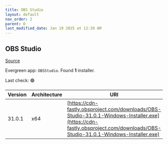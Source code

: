 ```yaml
---
title: OBS Studio
layout: default
nav_order: 2
parent: O
last_modified_date: Jan 19 2025 at 12:39 AM
---
```


## OBS Studio

[Source](https://obsproject.com/)

Evergreen app: `OBSStudio`. Found **1** installer.

Last check: 🟢

| Version | Architecture | URI                                                                                                                                                                        |
| ------- | ------------ | -------------------------------------------------------------------------------------------------------------------------------------------------------------------------- |
| 31.0.1  | x64          | [https://cdn-fastly.obsproject.com/downloads/OBS-Studio-31.0.1-Windows-Installer.exe](https://cdn-fastly.obsproject.com/downloads/OBS-Studio-31.0.1-Windows-Installer.exe) |
